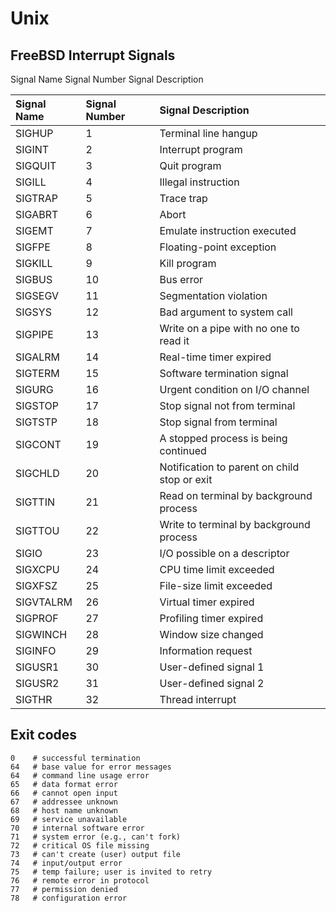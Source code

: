 # Unix #

## FreeBSD Interrupt Signals ##

Signal Name 	Signal Number 	Signal Description

| Signal Name | Signal Number | Signal Description | 
| :---- | :---- | :---- |
| SIGHUP | 1 | Terminal line hangup
| SIGINT | 2 | Interrupt program
| SIGQUIT | 3 | Quit program
| SIGILL | 4 | Illegal instruction
| SIGTRAP | 5 | Trace trap
| SIGABRT | 6 | Abort
| SIGEMT | 7 | Emulate instruction executed
| SIGFPE | 8 | Floating-point exception
| SIGKILL | 9 | Kill program
| SIGBUS | 10 | Bus error
| SIGSEGV | 11 | Segmentation violation
| SIGSYS | 12 | Bad argument to system call
| SIGPIPE | 13 | Write on a pipe with no one to read it
| SIGALRM | 14 | Real-time timer expired
| SIGTERM | 15 | Software termination signal
| SIGURG | 16 | Urgent condition on I/O channel
| SIGSTOP | 17 | Stop signal not from terminal
| SIGTSTP | 18 | Stop signal from terminal
| SIGCONT | 19 | A stopped process is being continued
| SIGCHLD | 20 | Notification to parent on child stop or exit
| SIGTTIN | 21 | Read on terminal by background process
| SIGTTOU | 22 | Write to terminal by background process
| SIGIO | 23 | I/O possible on a descriptor
| SIGXCPU | 24 | CPU time limit exceeded
| SIGXFSZ | 25 | File-size limit exceeded
| SIGVTALRM | 26 | Virtual timer expired
| SIGPROF | 27 | Profiling timer expired
| SIGWINCH | 28 | Window size changed
| SIGINFO | 29 | Information request
| SIGUSR1 | 30 | User-defined signal 1
| SIGUSR2 | 31 | User-defined signal 2
| SIGTHR | 32 | Thread interrupt

## Exit codes ##

	0    # successful termination 
	64   # base value for error messages 
	64   # command line usage error 
	65   # data format error 
	66   # cannot open input     
	67   # addressee unknown     
	68   # host name unknown 
	69   # service unavailable 
	70   # internal software error 
	71   # system error (e.g., can't fork) 
	72   # critical OS file missing 
	73   # can't create (user) output file 
	74   # input/output error 
	75   # temp failure; user is invited to retry 
	76   # remote error in protocol 
	77   # permission denied 
	78   # configuration error
